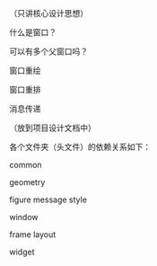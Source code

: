 （只讲核心设计思想）







什么是窗口？





可以有多个父窗口吗？





窗口重绘





窗口重排





消息传递







（放到项目设计文档中）

各个文件夹（头文件）的依赖关系如下：

common

geometry

figure    message    style

window

frame    layout

widget
